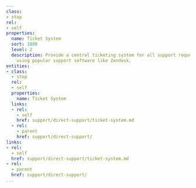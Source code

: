 ```yaml
---
class:
- stop
rel:
- self
properties:
  name: Ticket System
  sort: 1899
  level: 2
  description: Provide a central ticketing system for all support requests, possibly
    using popular support software like Zendesk.
entities:
- class:
  - stop
  rel:
  - self
  properties:
    name: Ticket System
  links:
  - rel:
    - self
    href: support/direct-support/ticket-system.md
  - rel:
    - parent
    href: support/direct-support/
links:
- rel:
  - self
  href: support/direct-support/ticket-system.md
- rel:
  - parent
  href: support/direct-support/
...
```

